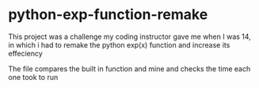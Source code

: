 # python-exp-function-remake
This project was a challenge my coding instructor gave me when I was 14, in which i had to remake the python exp(x) function and increase its effeciency

The file compares the built in function and mine and checks the time each one took to run
